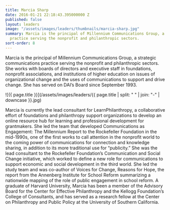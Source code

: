 ```yaml
---
title: Marcia Sharp
date: 2016-01-21 22:18:43.395000000 Z
published: false
layout: leaders
image: "/assets/images/leaders/thumbnails/marcia-sharp.jpg"
summary: Marcia is the principal of Millennium Communications Group, a strategic communications
  practice serving the nonprofit and philanthropic sectors.
sort-order: 8
---
```


Marcia is the principal of Millennium Communications Group, a strategic communications practice serving the nonprofit and philanthropic sectors. She works with boards of directors and executive staff in foundations, nonprofit associations, and institutions of higher education on issues of organizational change and the uses of communications to support and drive change. She has served on DAI’s Board since September 1993.

![{{ page.title }}](/assets/images/leaders/{{ page.title | split: " " | join: "-" | downcase }}.jpg)

Marcia is currently the lead consultant for LearnPhilanthropy, a collaborative effort of foundations and philanthropy support organizations to develop an online resource hub for learning and professional development for grantmakers. She led the team that developed Communications as Engagement: The Millennium Report to the Rockefeller Foundation in the mid-1990s, one of the first works to call attention in the nonprofit world to the coming power of communications for connection and knowledge sharing, in addition to its more traditional use for “publicity.” She was the lead consultant to the Rockefeller Foundation’s Communication and Social Change initiative, which worked to define a new role for communications to support economic and social development in the third world. She led the study team and was co-author of Voices for Change, Reasons for Hope, the report from the Annenberg Institute for School Reform summarizing a nationwide mapping of the role of public engagement in school reform. A graduate of Harvard University, Marcia has been a member of the Advisory Board for the Center for Effective Philanthropy and the Kellogg Foundation’s College of Consultants, and has served as a research fellow at the Center on Philanthropy and Public Policy at the University of Southern California.
